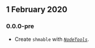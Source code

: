 ## 1 February 2020

### 0.0.0-pre

- Create `shmable` with _[`NodeTools`](https://art-deco.github.io/nodetools)_.